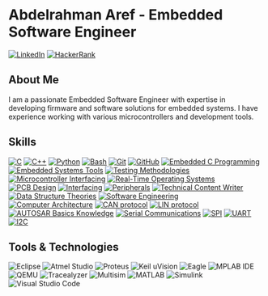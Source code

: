 # Abdelrahman Aref - Embedded Software Engineer

[![LinkedIn](https://img.shields.io/badge/LinkedIn-Abdelrahman%20Aref-blue)](https://www.linkedin.com/in/aaref5720/)
[![HackerRank](https://img.shields.io/badge/HackerRank-a_aref-brightgreen)](https://www.hackerrank.com/profile/a_aref)

## About Me
I am a passionate Embedded Software Engineer with expertise in developing firmware and software solutions for embedded systems. I have experience working with various microcontrollers and development tools.

## Skills

[![C](https://img.shields.io/badge/C-00599C?style=for-the-badge&logo=c&logoColor=white)](#) 
[![C++](https://img.shields.io/badge/C++-00599C?style=for-the-badge&logo=c%2B%2B&logoColor=white)](#) 
[![Python](https://img.shields.io/badge/Python-3776AB?style=for-the-badge&logo=python&logoColor=white)](#)
[![Bash](https://img.shields.io/badge/Bash-4EAA25?style=for-the-badge&logo=gnu-bash&logoColor=white)](#) 
[![Git](https://img.shields.io/badge/Git-F05032?style=for-the-badge&logo=git&logoColor=white)](#)
[![GitHub](https://img.shields.io/badge/GitHub-181717?style=for-the-badge&logo=github&logoColor=white)](#)
[![Embedded C Programming](https://img.shields.io/badge/Embedded%20C%20Programming-007396?style=for-the-badge&logo=c&logoColor=white)](#)
[![Embedded Systems Tools](https://img.shields.io/badge/Embedded%20Systems%20Tools-3498DB?style=for-the-badge&logo=arduino&logoColor=white)](#)
[![Testing Methodologies](https://img.shields.io/badge/Testing%20Methodologies-6C3483?style=for-the-badge&logo=testinglibrary&logoColor=white)](#)
[![Microcontroller Interfacing](https://img.shields.io/badge/Microcontroller%20Interfacing-1ABC9C?style=for-the-badge&logo=arduino&logoColor=white)](#)
[![Real-Time Operating Systems](https://img.shields.io/badge/Real--Time%20Operating%20Systems-2E86C1?style=for-the-badge&logo=linux&logoColor=white)](#)
[![PCB Design](https://img.shields.io/badge/PCB%20Design-FFA500?style=for-the-badge&logo=autodesk&logoColor=white)](#)
[![Interfacing](https://img.shields.io/badge/Interfacing-9B59B6?style=for-the-badge&logo=usb&logoColor=white)](#)
[![Peripherals](https://img.shields.io/badge/Peripherals-2ECC71?style=for-the-badge&logo=raspberry%20pi&logoColor=white)](#)
[![Technical Content Writer](https://img.shields.io/badge/Technical%20Content%20Writer-2980B9?style=for-the-badge&logo=markdown&logoColor=white)](#)
[![Data Structure Theories](https://img.shields.io/badge/Data%20Structure%20Theories-8E44AD?style=for-the-badge&logo=stackexchange&logoColor=white)](#)
[![Software Engineering](https://img.shields.io/badge/Software%20Engineering-16A085?style=for-the-badge&logo=visual-studio-code&logoColor=white)](#)
[![Computer Architecture](https://img.shields.io/badge/Computer%20Architecture-2C3E50?style=for-the-badge&logo=google&logoColor=white)](#)
[![CAN protocol](https://img.shields.io/badge/CAN%20protocol-27AE60?style=for-the-badge&logo=canva&logoColor=white)](#)
[![LIN protocol](https://img.shields.io/badge/LIN%20protocol-E74C3C?style=for-the-badge&logo=linux&logoColor=white)](#)
[![AUTOSAR Basics Knowledge](https://img.shields.io/badge/AUTOSAR%20Basics%20Knowledge-1ABC9C?style=for-the-badge&logo=google&logoColor=white)](#)
[![Serial Communications](https://img.shields.io/badge/Serial%20Communications-3498DB?style=for-the-badge&logo=usb&logoColor=white)](#)
[![SPI](https://img.shields.io/badge/SPI-9B59B6?style=for-the-badge&logo=usb&logoColor=white)](#)
[![UART](https://img.shields.io/badge/UART-2ECC71?style=for-the-badge&logo=usb&logoColor=white)](#)
[![I2C](https://img.shields.io/badge/I2C-2C3E50?style=for-the-badge&logo=usb&logoColor=white)](#)

## Tools & Technologies

![Eclipse](https://img.shields.io/badge/Eclipse-2C2255?style=for-the-badge&logo=eclipse&logoColor=white)
![Atmel Studio](https://img.shields.io/badge/Atmel_Studio-016B89?style=for-the-badge&logo=visual-studio&logoColor=white)
![Proteus](https://img.shields.io/badge/Proteus-0098D6?style=for-the-badge&logo=proteus&logoColor=white)
![Keil uVision](https://img.shields.io/badge/Keil_uVision-4D4D4D?style=for-the-badge&logo=visual-studio-code&logoColor=white)
![Eagle](https://img.shields.io/badge/Eagle-FF9900?style=for-the-badge&logo=autodesk&logoColor=white)
![MPLAB IDE](https://img.shields.io/badge/MPLAB_IDE-00538C?style=for-the-badge&logo=microchip&logoColor=white)
![QEMU](https://img.shields.io/badge/QEMU-E8FFD4?style=for-the-badge&logo=qemu&logoColor=black)
![Tracealyzer](https://img.shields.io/badge/Tracealyzer-6F99CC?style=for-the-badge&logo=adobe&logoColor=white)
![Multisim](https://img.shields.io/badge/Multisim-B60000?style=for-the-badge&logo=national-instruments&logoColor=white)
![MATLAB](https://img.shields.io/badge/MATLAB-0076A8?style=for-the-badge&logo=mathworks&logoColor=white)
![Simulink](https://img.shields.io/badge/Simulink-9E3092?style=for-the-badge&logo=mathworks&logoColor=white)
![Visual Studio Code](https://img.shields.io/badge/Visual_Studio_Code-007ACC?style=for-the-badge&logo=visual-studio-code&logoColor=white)



